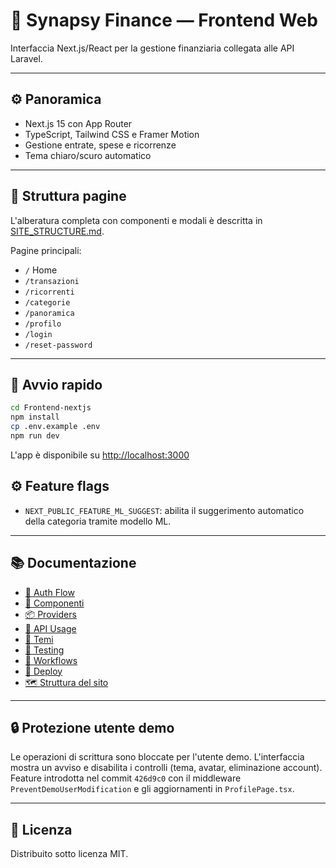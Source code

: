 # 🌈 Synapsy Finance — Frontend Web

Interfaccia Next.js/React per la gestione finanziaria collegata alle API Laravel.

---

## ⚙️ Panoramica

-   Next.js 15 con App Router
-   TypeScript, Tailwind CSS e Framer Motion
-   Gestione entrate, spese e ricorrenze
-   Tema chiaro/scuro automatico

---

## 📄 Struttura pagine

L'alberatura completa con componenti e modali è descritta in [SITE_STRUCTURE.md](SITE_STRUCTURE.md).

Pagine principali:

-   `/` Home
-   `/transazioni`
-   `/ricorrenti`
-   `/categorie`
-   `/panoramica`
-   `/profilo`
-   `/login`
-   `/reset-password`

---

## 🚀 Avvio rapido

```bash
cd Frontend-nextjs
npm install
cp .env.example .env
npm run dev
```

L'app è disponibile su [http://localhost:3000](http://localhost:3000)

## ⚙️ Feature flags

-   `NEXT_PUBLIC_FEATURE_ML_SUGGEST`: abilita il suggerimento automatico della categoria tramite modello ML.

---

## 📚 Documentazione

-   [🔐 Auth Flow](AUTH_FLOW.md)
-   [🧩 Componenti](COMPONENTS.md)
-   [📦 Providers](PROVIDERS.md)
-   [🔌 API Usage](API_USAGE.md)
-   [🎨 Temi](THEMES.md)
-   [🧪 Testing](TESTING.md)
-   [🔄 Workflows](WORKFLOWS.md)
-   [🚀 Deploy](DEPLOY.md)
-   [🗺️ Struttura del sito](SITE_STRUCTURE.md)

---

## 🔒 Protezione utente demo

Le operazioni di scrittura sono bloccate per l'utente demo. L'interfaccia mostra un avviso e disabilita i controlli (tema, avatar, eliminazione account). Feature introdotta nel commit `426d9c0` con il middleware `PreventDemoUserModification` e gli aggiornamenti in `ProfilePage.tsx`.

---

## 📄 Licenza

Distribuito sotto licenza MIT.
